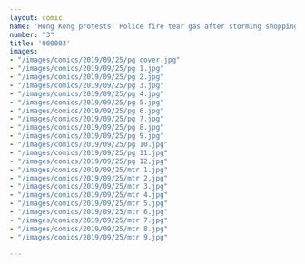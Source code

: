 ```yaml
---
layout: comic
name: 'Hong Kong protests: Police fire tear gas after storming shopping mall'
number: "3"
title: '000003'
images:
- "/images/comics/2019/09/25/pg cover.jpg"
- "/images/comics/2019/09/25/pg 1.jpg"
- "/images/comics/2019/09/25/pg 2.jpg"
- "/images/comics/2019/09/25/pg 3.jpg"
- "/images/comics/2019/09/25/pg 4.jpg"
- "/images/comics/2019/09/25/pg 5.jpg"
- "/images/comics/2019/09/25/pg 6.jpg"
- "/images/comics/2019/09/25/pg 7.jpg"
- "/images/comics/2019/09/25/pg 8.jpg"
- "/images/comics/2019/09/25/pg 9.jpg"
- "/images/comics/2019/09/25/pg 10.jpg"
- "/images/comics/2019/09/25/pg 11.jpg"
- "/images/comics/2019/09/25/pg 12.jpg"
- "/images/comics/2019/09/25/mtr 1.jpg"
- "/images/comics/2019/09/25/mtr 2.jpg"
- "/images/comics/2019/09/25/mtr 3.jpg"
- "/images/comics/2019/09/25/mtr 4.jpg"
- "/images/comics/2019/09/25/mtr 5.jpg"
- "/images/comics/2019/09/25/mtr 6.jpg"
- "/images/comics/2019/09/25/mtr 7.jpg"
- "/images/comics/2019/09/25/mtr 8.jpg"
- "/images/comics/2019/09/25/mtr 9.jpg"

---
```

